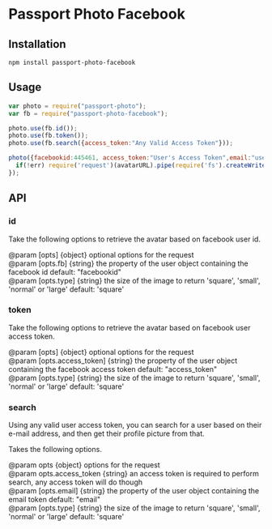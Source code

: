 
# Passport Photo Facebook

## Installation

    npm install passport-photo-facebook

## Usage

```javascript
var photo = require("passport-photo");
var fb = require("passport-photo-facebook");

photo.use(fb.id());
photo.use(fb.token());
photo.use(fb.search({access_token:"Any Valid Access Token"}));

photo({facebookid:445461, access_token:"User's Access Token",email:"user@example.com"}, function(err, avatarURL){
  if(!err) require('request')(avatarURL).pipe(require('fs').createWriteStream("./avatar.jpg"));
});
```


## API

### id

Take the following options to retrieve the avatar based on facebook user id.

@param [opts] {object} optional options for the request    
@param [opts.fb] {string} the property of the user object containing the facebook id default: "facebookid"    
@param [opts.type] {string} the size of the image to return 'square', 'small', 'normal' or 'large' default: 'square'   

### token

Take the following options to retrieve the avatar based on facebook user access token.

@param [opts] {object} optional options for the request    
@param [opts.access_token] {string} the property of the user object containing the facebook access token default: "access_token"    
@param [opts.type] {string} the size of the image to return 'square', 'small', 'normal' or 'large' default: 'square'    

### search

Using any valid user access token, you can search for a user based on their e-mail address, and then get their profile picture from that.

Takes the following options.

@param opts {object} options for the request    
@param opts.access_token {string} an access token is required to perform search, any access token will do though    
@param [opts.email] {string} the property of the user object containing the email token default: "email"    
@param [opts.type] {string} the size of the image to return 'square', 'small', 'normal' or 'large' default: 'square'    